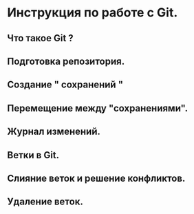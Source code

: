 # Инструкция по работе с Git.

## Что такое Git ?

## Подготовка репозитория.

## Создание " сохранений "

## Перемещение между "сохранениями".

## Журнал изменений.

## Ветки в Git.

## Слияние веток и решение конфликтов.

## Удаление веток.